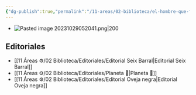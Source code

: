 ```yaml
---
{"dg-publish":true,"permalink":"/11-areas/02-biblioteca/el-hombre-que-fue-jueves/","noteIcon":""}
---
```


- ![Pasted image 20231029052041.png|200](/img/user/10%20Entrada%20%F0%9F%9B%92/%F0%9F%92%BE%20Adjuntos/Pasted%20image%2020231029052041.png)
## Editoriales
 - [[11 Áreas ⚙/02 Biblioteca/Editoriales/Editorial Seix Barral\|Editorial Seix Barral]]
 - [[11 Áreas ⚙/02 Biblioteca/Editoriales/Planeta 📔\|Planeta 📔]]
 - [[11 Áreas ⚙/02 Biblioteca/Editoriales/Editorial Oveja negra\|Editorial Oveja negra]]